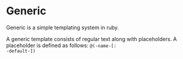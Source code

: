 # Generic
Generic is a simple templating system in ruby.

A generic template consists of regular text along with placeholders. A placeholder is defined as follows: <code>@(-name-[: -default-])</code>
